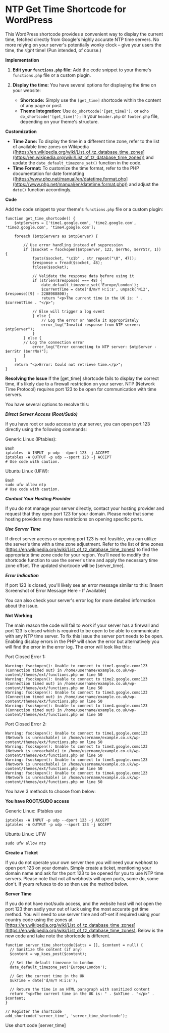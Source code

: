 # NTP Get Time Shortcode for WordPress

This WordPress shortcode provides a convenient way to display the current time, fetched directly from Google's highly accurate NTP time servers.  No more relying on your server's potentially wonky clock – give your users the time, the *right* time! (Pun intended, of course.)

**Implementation**

1.  **Edit your `functions.php` file:** Add the code snippet to your theme's `functions.php` file or a custom plugin.

2.  **Display the time:**  You have several options for displaying the time on your website:

    *   **Shortcode:** Simply use the `[get_time]` shortcode within the content of any page or post.
    *   **Theme Integration:**  Use `do_shortcode('[get_time]');` or `echo do_shortcode('[get_time]');` in your `header.php` or `footer.php` file, depending on your theme's structure.

**Customization**

*   **Time Zone:** To display the time in a different time zone, refer to the list of available time zones on Wikipedia ([https://en.wikipedia.org/wiki/List_of_tz_database_time_zones](https://en.wikipedia.org/wiki/List_of_tz_database_time_zones)) and update the `date_default_timezone_set()` function in the code.
*   **Time Format:**  To customize the time format, refer to the PHP documentation for date formatting ([https://www.php.net/manual/en/datetime.format.php](https://www.php.net/manual/en/datetime.format.php)) and adjust the `date()` function accordingly.

**Code**

Add the code snippet to your theme's `functions.php` file or a custom plugin:

	function get_time_shortcode() {
		$ntpServers = ['time1.google.com', 'time2.google.com', 'time3.google.com', 'time4.google.com'];

		foreach ($ntpServers as $ntpServer) {
			
			// Use error handling instead of suppression
			if ($socket = fsockopen($ntpServer, 123, $errNo, $errStr, 1)) { 
				fputs($socket, "\x1b" . str_repeat("\0", 47));
				$response = fread($socket, 48);
				fclose($socket);

				// Validate the response data before using it
				if (strlen($response) === 48) { 
					date_default_timezone_set('Europe/London');
					$currentTime = date('d/m/Y H:i:s', unpack('N12', $response)[9] - 2208988800);
					return "<p>The current time in the UK is: " . $currentTime . "</p>";

				// Else will trigger a log event	
				} else {
		        	// Log the error or handle it appropriately
		        	error_log("Invalid response from NTP server: $ntpServer"); 
		      	}
		    } else {
			// Log the connection error
				error_log("Error connecting to NTP server: $ntpServer - $errStr ($errNo)"); 
			}
		}
		return "<p>Error: Could not retrieve time.</p>"; 
	}


**Resolving the Issue**
If the [get_time] shortcode fails to display the correct time, it's likely due to a firewall restriction on your server.  NTP (Network Time Protocol) requires port 123 to be open for communication with time servers.

You have several options to resolve this:

***Direct Server Access (Root/Sudo)***

If you have root or sudo access to your server, you can open port 123 directly using the following commands:

Generic Linux (IPtables):

	Bash
	iptables -A INPUT -p udp --dport 123 -j ACCEPT
	iptables -A OUTPUT -p udp --sport 123 -j ACCEPT
	# Use code with caution.

Ubuntu Linux (UFW):

	Bash
	sudo ufw allow ntp 
	# Use code with caution.

***Contact Your Hosting Provider***

If you do not manage your server directly, contact your hosting provider and request that they open port 123 for your domain.  Please note that some hosting providers may have restrictions on opening specific ports.

***Use Server Time***

If direct server access or opening port 123 is not feasible, you can utilize the server's time with a time zone adjustment.  Refer to the list of time zones (https://en.wikipedia.org/wiki/List_of_tz_database_time_zones) to find the appropriate time zone code for your region.  You'll need to modify the shortcode function to use the server's time and apply the necessary time zone offset.  The updated shortcode will be [server_time].   

***Error Indication***

If port 123 is closed, you'll likely see an error message similar to this:  [Insert Screenshot of Error Message Here - If Available]

You can also check your server's error log for more detailed information about the issue.



**Not Working**

The main reason the code will fail to work if your server has a firewall and port 123 is closed which is required to be open to be able to communicate with any NTP time server. To fix this issue the server port needs to be open. Enabling display errors in the PHP will show the error but alternatively you will find the error in the error log. The error will look like this:

Port Closed Error 1:

	Warning: fsockopen(): Unable to connect to time1.google.com:123 (Connection timed out) in /home/username/example.co.uk/wp-content/themes/ext/functions.php on line 50
	Warning: fsockopen(): Unable to connect to time2.google.com:123 (Connection timed out) in /home/username/example.co.uk/wp-content/themes/ext/functions.php on line 50
	Warning: fsockopen(): Unable to connect to time3.google.com:123 (Connection timed out) in /home/username/example.co.uk/wp-content/themes/ext/functions.php on line 50
	Warning: fsockopen(): Unable to connect to time4.google.com:123 (Connection timed out) in /home/username/example.co.uk/wp-content/themes/ext/functions.php on line 50

Port Closed Error 2:

	Warning: fsockopen(): Unable to connect to time1.google.com:123 (Network is unreachable) in /home/username/example.co.uk/wp-content/themes/ext/functions.php on line 50
	Warning: fsockopen(): Unable to connect to time2.google.com:123 (Network is unreachable) in /home/username/example.co.uk/wp-content/themes/ext/functions.php on line 50
	Warning: fsockopen(): Unable to connect to time3.google.com:123 (Network is unreachable) in /home/username/example.co.uk/wp-content/themes/ext/functions.php on line 50
	Warning: fsockopen(): Unable to connect to time4.google.com:123 (Network is unreachable) in /home/username/example.co.uk/wp-content/themes/ext/functions.php on line 50


You have 3 methods to choose from below:

**You have ROOT/SUDO access**

Generic Linux: IPtables use 

	iptables -A INPUT -p udp --dport 123 -j ACCEPT
	iptables -A OUTPUT -p udp --sport 123 -j ACCEPT

Ubuntu Linux: UFW

	sudo ufw allow ntp 

**Create a Ticket**

If you do not operate your own server then you will need your webhost to open port 123 on your domain. Simply create a ticket, mentioning your domain name and ask for the port 123 to be opened for you to use NTP time servers. Please note that not all webhosts will open ports, some do, some don't. If yours refuses to do so then use the method below.

**Server Time**

If you do not have root/sudo access, and the website host will not open the port 123 then sadly your out of luck using the most accurate get time method. You will need to use server time and off-set if required using your country code using the zones at [https://en.wikipedia.org/wiki/List_of_tz_database_time_zones](https://en.wikipedia.org/wiki/List_of_tz_database_time_zones). Below is the new code and take note the shortcode is different. 

	function server_time_shortcode($atts = [], $content = null) {
	  // Sanitize the content (if any)
	  $content = wp_kses_post($content); 
	
	  // Set the default timezone to London
	  date_default_timezone_set('Europe/London');
	
	  // Get the current time in the UK
	  $ukTime = date('d/m/Y H:i:s');
	
	  // Return the time in an HTML paragraph with sanitized content
	  return "<p>The current time in the UK is: " . $ukTime . "</p>" . $content;
	}
	
	// Register the shortcode
	add_shortcode('server_time', 'server_time_shortcode'); 

Use short code [server_time]


